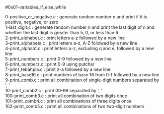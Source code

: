 #0x01-variables_if_else_while

0-positive_or_negative.c : generate random number n and print if it is positive, negative, or zero\
1-last_digit.c : generate random number n and print the last digit of n and whether the last digit is greater than 5, 0, or less than 6\
2-print_alphabet.c : print letters a-z followed by a new line\
3-print_alphabets.c : print letters a-z, A-Z followed by a new line\
4-print_alphabt.c : print letters a-z, excluding q and e, followed by a new line\
5-print_numbers.c : print 0-9 followed by a new line\
6-print_numberz.c : print 0-9 using putchar\
7-print_tebahpla.c : print z-a followed by a new line\
8-print_base16.c : print numbers of base 16 from 0-f followed by a new line\
9-print_comb.c : print all combination of single-digit numbers separated by ', '\
10-print_comb2.c : print 00-99 separated by ', '\
100-print_comb3.c : print all combination of two digits once\
101-print_comb4.c : print all combinations of three digits once\
102-print_comb5.c : print all combinations of two two-digit numbers
